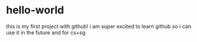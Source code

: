# hello-world
this is my first project with github!
i am super excited to learn github so i can use it in the future and for cs+sg
